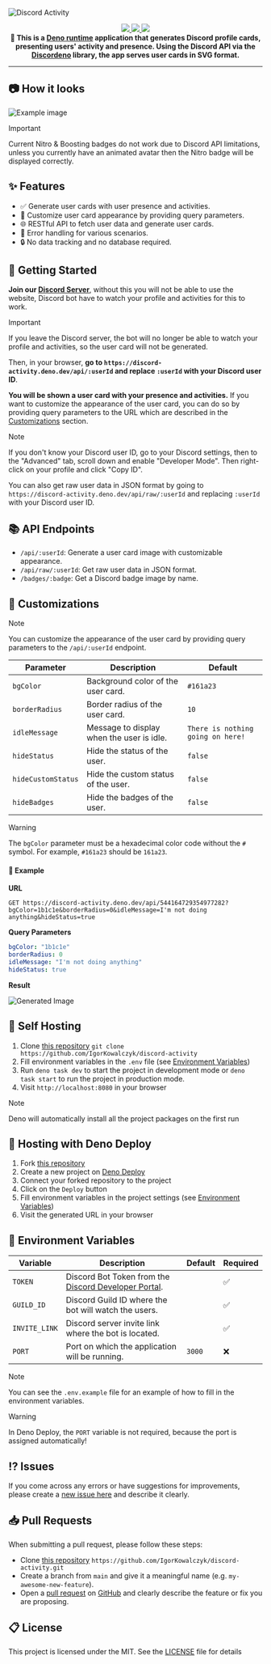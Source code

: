 ![Discord Activity](https://github.com/IgorKowalczyk/discord-activity/assets/49127376/b90fdb11-ede2-4155-a56c-fdded6699d0e)

<div align="center">
 <a aria-label="Powered by" href="https://deno.com">
  <img src="https://img.shields.io/static/v1?label=Powered%20by&message=Deno&color=blue&logo=deno"/>
 </a>
 <a aria-label="Github License" href="https://github.com/igorkowalczyk/discord-activity/blob/main/license.md">
  <img src="https://img.shields.io/github/license/igorkowalczyk/discord-activity?color=blue&logo=github&label=License"/>
 </a>
 <a aria-label="Version" href="https://github.com/igorkowalczyk/discord-activity/releases">
  <img src="https://img.shields.io/github/v/release/igorkowalczyk/discord-activity?color=blue&logo=github&label=Version"/>
 </a>
 <br/>
 <b>🦕 This is a <a href="https://deno.com">Deno runtime</a> application that generates Discord profile cards, presenting users' activity and presence. Using the Discord API via the <a href="https://deno.land/x/discordeno">Discordeno</a> library, the app serves user cards in SVG format.</b>
</div>

---

## 📷 How it looks

![Example image](https://github.com/IgorKowalczyk/discord-activity/assets/49127376/d617abbb-aa2d-4e72-aa80-01c8b9e0c3a3)

> [!IMPORTANT]
> Current Nitro & Boosting badges do not work due to Discord API limitations, unless you currently have an animated avatar then the Nitro badge will be displayed correctly.

## ✨ Features

- ✅ Generate user cards with user presence and activities.
- 🎨 Customize user card appearance by providing query parameters.
- 🌐 RESTful API to fetch user data and generate user cards.
- 🚀 Error handling for various scenarios.
- 🔒 No data tracking and no database required.

## 🚀 Getting Started

**Join our [Discord Server](https://igorkowalczyk.dev/discord)**, without this you will not be able to use the website, Discord bot have to watch your profile and activities for this to work.

> [!IMPORTANT]
> If you leave the Discord server, the bot will no longer be able to watch your profile and activities, so the user card will not be generated.

Then, in your browser, **go to `https://discord-activity.deno.dev/api/:userId` and replace `:userId` with your Discord user ID**.

**You will be shown a user card with your presence and activities.** If you want to customize the appearance of the user card, you can do so by providing query parameters to the URL which are described in the [Customizations](#-customizations) section.

> [!NOTE]
> If you don't know your Discord user ID, go to your Discord settings, then to the "Advanced" tab, scroll down and enable "Developer Mode". Then right-click on your profile and click "Copy ID".
>
> You can also get raw user data in JSON format by going to `https://discord-activity.deno.dev/api/raw/:userId` and replacing `:userId` with your Discord user ID.

## 📚 API Endpoints

- `/api/:userId`: Generate a user card image with customizable appearance.
- `/api/raw/:userId`: Get raw user data in JSON format.
- `/badges/:badge`: Get a Discord badge image by name.

## 🎨 Customizations

> [!NOTE]
> You can customize the appearance of the user card by providing query parameters to the `/api/:userId` endpoint.

| Parameter          | Description                               | Default                           |
| ------------------ | ----------------------------------------- | --------------------------------- |
| `bgColor`          | Background color of the user card.        | `#161a23`                         |
| `borderRadius`     | Border radius of the user card.           | `10`                              |
| `idleMessage`      | Message to display when the user is idle. | `There is nothing going on here!` |
| `hideStatus`       | Hide the status of the user.              | `false`                           |
| `hideCustomStatus` | Hide the custom status of the user.       | `false`                           |
| `hideBadges`       | Hide the badges of the user.              | `false`                           |

> [!WARNING]
> The `bgColor` parameter must be a hexadecimal color code without the `#` symbol. For example, `#161a23` should be `161a23`.

#### 🚀 Example

**URL**

```http
GET https://discord-activity.deno.dev/api/544164729354977282?bgColor=1b1c1e&borderRadius=0&idleMessage=I'm not doing anything&hideStatus=true
```

**Query Parameters**

```yaml
bgColor: "1b1c1e"
borderRadius: 0
idleMessage: "I'm not doing anything"
hideStatus: true
```

**Result**

![Generated Image](https://github.com/IgorKowalczyk/discord-activity/assets/49127376/b2dda27f-24fe-4641-99d6-bff3f53bb2f5)

## 🔩 Self Hosting

1. Clone [this repository](https://github.com/igorkowalczyk/discord-activity) `git clone https://github.com/IgorKowalczyk/discord-activity`
2. Fill environment variables in the `.env` file (see [Environment Variables](#-environment-variables))
3. Run `deno task dev` to start the project in development mode or `deno task start` to run the project in production mode.
4. Visit `http://localhost:8080` in your browser

> [!NOTE]
> Deno will automatically install all the project packages on the first run

## 🔩 Hosting with Deno Deploy

1. Fork [this repository](https://github.com/igorkowalczyk/discord-activity)
2. Create a new project on [Deno Deploy](https://deno.com/deploy)
3. Connect your forked repository to the project
4. Click on the `Deploy` button
5. Fill environment variables in the project settings (see [Environment Variables](#-environment-variables))
6. Visit the generated URL in your browser

## 📝 Environment Variables

| Variable      | Description                                                                                         | Default | Required |
| ------------- | --------------------------------------------------------------------------------------------------- | ------- | -------- |
| `TOKEN`       | Discord Bot Token from the [Discord Developer Portal](https://discord.com/developers/applications). |         | ✅       |
| `GUILD_ID`    | Discord Guild ID where the bot will watch the users.                                                |         | ✅       |
| `INVITE_LINK` | Discord server invite link where the bot is located.                                                |         | ✅       |
| `PORT`        | Port on which the application will be running.                                                      | `3000`  | ❌       |

> [!NOTE]
> You can see the `.env.example` file for an example of how to fill in the environment variables.

> [!WARNING]
> In Deno Deploy, the `PORT` variable is not required, because the port is assigned automatically!

## ⁉️ Issues

If you come across any errors or have suggestions for improvements, please create a [new issue here](https://github.com/igorkowalczyk/discord-activity/issues) and describe it clearly.

## 📥 Pull Requests

When submitting a pull request, please follow these steps:

- Clone [this repository](https://github.com/igorkowalczyk/discord-activity) `https://github.com/IgorKowalczyk/discord-activity.git`
- Create a branch from `main` and give it a meaningful name (e.g. `my-awesome-new-feature`).
- Open a [pull request](https://github.com/igorkowalczyk/discord-activity/pulls) on [GitHub](https://github.com/) and clearly describe the feature or fix you are proposing.

## 📋 License

This project is licensed under the MIT. See the [LICENSE](https://github.com/igorkowalczyk/discord-activity/blob/main/license.md) file for details
